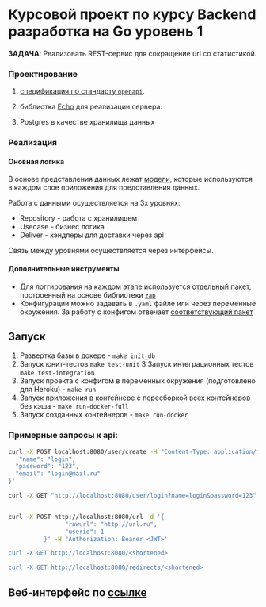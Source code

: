# Курсовой проект по курсу Backend разработка на Go уровень 1

__ЗАДАЧА__: Реализовать REST-сервис для сокращение url со статистикой.

### Проектирование
1. [спецификация по стандарту `openapi`](./api/api.yml).

2. библиотка [Echo](https://echo.labstack.com/) для реализации сервера.

3. Postgres в качестве хранилища данных

### Реализация

#### Оновная логика 
В основе представления данных лежат [модели](./internal/pkg/models/), которые используются в каждом слое приложения для представления данных.

Работа с данными осуществляется на 3х уровнях:
 * Repository - работа с хранилищем
 * Usecase - бизнес логика
 * Deliver - хэндлеры для доставки через api

Связь между уровнями осуществляется через интерфейсы.

#### Дополнительные инструменты
 * Для логгирования на каждом этапе используется [отдельный пакет](./internal/logger/logger.go), построенный на основе библиотеки [`zap`](https://github.com/uber-go/zap)
 * Конфигурации можно задавать в `.yaml` файле или через переменные окружения. За работу с конфигом отвечает [соответствующий пакет](./internal/config/)

## Запуск
1. Развертка базы в докере - `make init_db`
2. Запуск юнит-тестов `make test-unit`
3 Запуск интеграционных тестов  ` make test-integration `
4. Запуск проекта с конфигом в переменных окружения (подготовлено для Heroku) - `make run`
5. Запуск приложения в контейнере c пересборкой всех контейнеров без кэша - `make run-docker-full`
6. Запуск созданных контейнеров - `make run-docker`



### Примерные запросы к api:

```bash
curl -X POST localhost:8080/user/create -H "Content-Type: application/json" -d '{
   "name": "login",
  "password": "123",
  "email": "login@mail.ru"
}'

curl -X GET "http://localhost:8080/user/login?name=login&password=123"


curl -X POST http://localhost:8080/url -d '{
                "rawurl": "http://url.ru",    
                "userid": 1
          }' -H "Authorization: Bearer <JWT>'

curl -X GET http://localhost:8080/<shortened>

curl -X GET http://localhost:8080/redirects/<shortened>
```

## Веб-интерфейс по [ссылке](https://shrtnergb.herokuapp.com/web/generate) 
